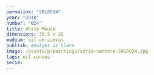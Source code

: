 ```yaml
---
permalink: "2018024"
year: "2018"
number: "024"
title: White Mouse
dimensions: 35.5 x 28
medium: oil on canvas
publish: #notyet or blank
image: /assets/p/paintings/adria-sartore-2018024.jpg
tags: oil canvas
serie:
---
```

